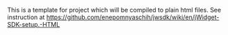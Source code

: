 This is a template for project which will be compiled to plain html files. See instruction at https://github.com/enepomnyaschih/jwsdk/wiki/en/jWidget-SDK-setup.-HTML
